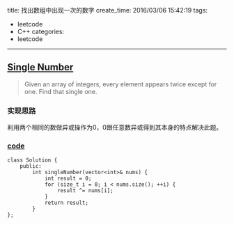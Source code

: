 title: 找出数组中出现一次的数字
create_time: 2016/03/06 15:42:19
tags:
- leetcode
- C++
categories:
- leetcode

---
## [Single Number](https://leetcode.com/problems/single-number/)
> Given an array of integers, every element appears twice except for one. Find that single one.

### 实现思路
利用两个相同的数做异或操作为0，0跟任意数异或得到其本身的特点解决此题。

### [code](https://github.com/Finalcheat/leetcode/blob/master/src/Single-Number.cpp)
```
class Solution {
    public:
        int singleNumber(vector<int>& nums) {
            int result = 0;
            for (size_t i = 0; i < nums.size(); ++i) {
                result ^= nums[i];
            }
            return result;
        }
};
```
